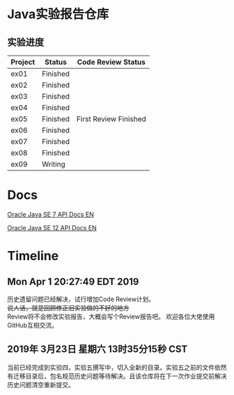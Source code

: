 # Java实验报告仓库

## 实验进度

|Project | Status |Code Review Status             | 
|--------|--------|-------------------------------|
|ex01    |Finished|                               |
|ex02    |Finished|                               |
|ex03    |Finished|                               |
|ex04    |Finished|                               |
|ex05    |Finished|First Review Finished          |
|ex06    |Finished|                               |
|ex07    |Finished|                               |
|ex08    |Finished|                               |
|ex09    |Writing |                               |

# Docs

[Oracle Java SE 7 API Docs EN](https://docs.oracle.com/javase/7/docs/api/)

[Oracle Java SE 12 API Docs EN](https://docs.oracle.com/en/java/javase/12/docs/api/index.html)


# Timeline

Mon Apr  1 20:27:49 EDT 2019
----
历史遗留问题已经解决，试行增加Code Review计划。  
~~说人话，就是回顾修正旧实验做的不好的地方~~  
Review将不会修改实验报告，大概会写个Review报告吧。
欢迎各位大佬使用GitHub互相交流。

2019年 3月23日 星期六 13时35分15秒 CST
---
当前已经完成到实验四，实验五撰写中，切入全新的目录。实验五之前的文件依然有迁移目录后，包名规范历史问题等待解决。且该仓库将在下一次作业提交前解决历史问题清空重新提交。
